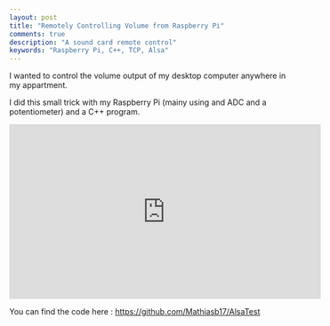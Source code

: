 ```yaml
---
layout: post
title: "Remotely Controlling Volume from Raspberry Pi"
comments: true
description: "A sound card remote control"
keywords: "Raspberry Pi, C++, TCP, Alsa"
---
```


I wanted to control the volume output of my desktop computer anywhere in my appartment. 

I did this small trick with my Raspberry Pi (mainy using and ADC and a potentiometer) and a C++ program.

<iframe width="560" height="315" src="https://www.youtube.com/embed/VCJOjnibFSk" frameborder="0" allow="autoplay; encrypted-media" allowfullscreen></iframe>

You can find the code here : https://github.com/Mathiasb17/AlsaTest
